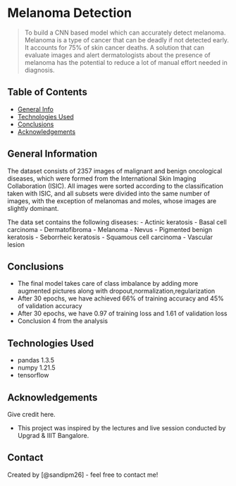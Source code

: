 # Melanoma Detection
> To build a CNN based model which can accurately detect melanoma. Melanoma is a type of cancer that can be deadly if not detected early. 
It accounts for 75% of skin cancer deaths. A solution that can evaluate images and alert dermatologists about the presence of melanoma 
has the potential to reduce a lot of manual effort needed in diagnosis.


## Table of Contents
* [General Info](#general-information)
* [Technologies Used](#technologies-used)
* [Conclusions](#conclusions)
* [Acknowledgements](#acknowledgements)

<!-- You can include any other section that is pertinent to your problem -->

## General Information
The dataset consists of 2357 images of malignant and benign oncological diseases, which were formed from the 
International Skin Imaging Collaboration (ISIC). All images were sorted according to the classification taken with ISIC, 
and all subsets were divided into the same number of images, with the exception of melanomas and moles, whose images are slightly dominant.


The data set contains the following diseases:
	- Actinic keratosis
	- Basal cell carcinoma
	- Dermatofibroma
	- Melanoma
	- Nevus
	- Pigmented benign keratosis
	- Seborrheic keratosis
	- Squamous cell carcinoma
	- Vascular lesion

<!-- You don't have to answer all the questions - just the ones relevant to your project. -->

## Conclusions
- The final model takes care of class imbalance by adding more augmented pictures along with dropout,normalization,regularization
- After 30 epochs, we have achieved 66% of training accuracy and 45% of validation accuracy
- After 30 epochs, we have 0.97 of training loss and 1.61 of validation loss
- Conclusion 4 from the analysis

<!-- You don't have to answer all the questions - just the ones relevant to your project. -->


## Technologies Used
- pandas 1.3.5
- numpy 1.21.5
- tensorflow

<!-- As the libraries versions keep on changing, it is recommended to mention the version of library used in this project -->

## Acknowledgements
Give credit here.
- This project was inspired by the lectures and live session conducted by Upgrad & IIIT Bangalore.



## Contact
Created by [@sandipm26] - feel free to contact me!


<!-- Optional -->
<!-- ## License -->
<!-- This project is open source and available under the [... License](). -->

<!-- You don't have to include all sections - just the one's relevant to your project -->